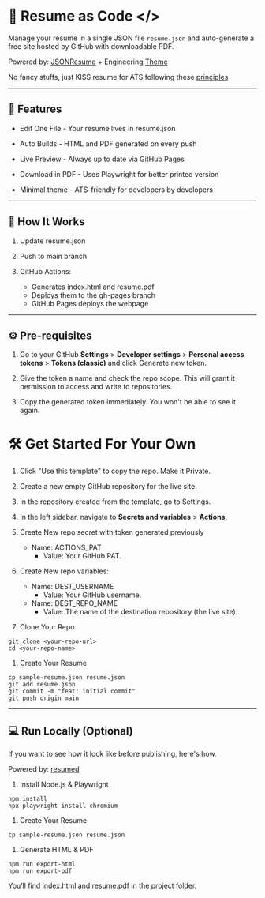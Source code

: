 # 📄 Resume as Code </>

Manage your resume in a single JSON file `resume.json` and auto-generate a free site hosted by GitHub with downloadable PDF.

Powered by: [JSONResume](https://jsonresume.org/) + Engineering [Theme](https://github.com/skoenig/jsonresume-theme-engineering)

No fancy stuffs, just KISS resume for ATS following these [principles](https://www.reddit.com/r/EngineeringResumes/wiki/index/)

---

## 🚀 Features

- Edit One File - Your resume lives in resume.json

- Auto Builds - HTML and PDF generated on every push

- Live Preview - Always up to date via GitHub Pages

- Download in PDF - Uses Playwright for better printed version

- Minimal theme - ATS-friendly for developers by developers

---

## 🔧 How It Works

1. Update resume.json

2. Push to main branch

3. GitHub Actions:
   - Generates index.html and resume.pdf
   - Deploys them to the gh-pages branch
   - GitHub Pages deploys the webpage

---

## ⚙️ Pre-requisites

1. Go to your GitHub **Settings** > **Developer settings** > **Personal access tokens** > **Tokens (classic)** and click Generate new token.

2. Give the token a name and check the repo scope. This will grant it permission to access and write to repositories.

3. Copy the generated token immediately. You won't be able to see it again.

# 🛠️ Get Started For Your Own

1. Click "Use this template" to copy the repo. Make it Private.

2. Create a new empty GitHub repository for the live site.

3. In the repository created from the template, go to Settings.

4. In the left sidebar, navigate to **Secrets and variables** > **Actions**.

5. Create New repo secret with token generated previously
   -  Name: ACTIONS_PAT
      -  Value: Your GitHub PAT.

6. Create New repo variables:
   - Name: DEST_USERNAME
        - Value: Your GitHub username.
   - Name: DEST_REPO_NAME
        - Value: The name of the destination repository (the live site).

7. Clone Your Repo
```
git clone <your-repo-url>
cd <your-repo-name>
```

1. Create Your Resume
```
cp sample-resume.json resume.json
git add resume.json
git commit -m "feat: initial commit"
git push origin main
```

---

## 💻 Run Locally (Optional)

If you want to see how it look like before publishing, here's how.

Powered by: [resumed](https://github.com/rbardini/resumed)

1. Install Node.js & Playwright
```
npm install
npx playwright install chromium
```

1. Create Your Resume
```
cp sample-resume.json resume.json
```

1. Generate HTML & PDF
```
npm run export-html
npm run export-pdf
```

You’ll find index.html and resume.pdf in the project folder.

